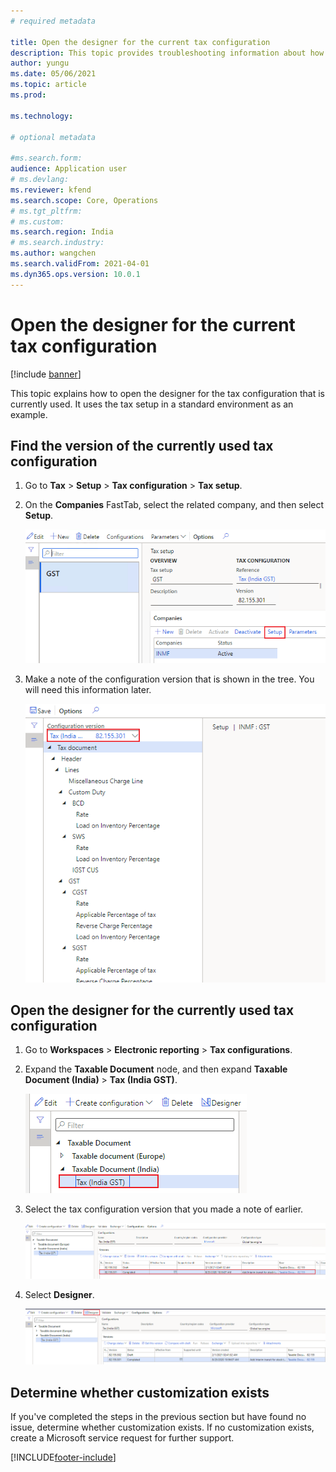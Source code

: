 ```yaml
---
# required metadata

title: Open the designer for the current tax configuration
description: This topic provides troubleshooting information about how to open the designer for the tax configuration that is currently used.
author: yungu
ms.date: 05/06/2021
ms.topic: article
ms.prod: 

ms.technology: 

# optional metadata

#ms.search.form:
audience: Application user
# ms.devlang: 
ms.reviewer: kfend
ms.search.scope: Core, Operations
# ms.tgt_pltfrm: 
# ms.custom: 
ms.search.region: India
# ms.search.industry: 
ms.author: wangchen
ms.search.validFrom: 2021-04-01
ms.dyn365.ops.version: 10.0.1
---
```


# Open the designer for the current tax configuration

[!include [banner](../includes/banner.md)]

This topic explains how to open the designer for the tax configuration that is currently used. It uses the tax setup in a standard environment as an example.

## Find the version of the currently used tax configuration

1. Go to **Tax** \> **Setup** \> **Tax configuration** \> **Tax setup**.
2. On the **Companies** FastTab, select the related company, and then select **Setup**.

    [![Setup button on the Companies FastTab of the Tax setup page.](./media/open-designer-configuration-Picture1.png)](./media/open-designer-configuration-Picture1.png)

3. Make a note of the configuration version that is shown in the tree. You will need this information later.

    [![Configuration version in the tree.](./media/open-designer-configuration-Picture2.png)](./media/open-designer-configuration-Picture2.png)

## Open the designer for the currently used tax configuration

1. Go to **Workspaces** \> **Electronic reporting** \> **Tax configurations**.
2. Expand the **Taxable Document** node, and then expand **Taxable Document (India)** \> **Tax (India GST)**.

    [![Expanded Taxable Document node on the Configurations page.](./media/open-designer-configuration-Picture3.png)](./media/open-designer-configuration-Picture3.png)

3. Select the tax configuration version that you made a note of earlier.

    [![Current tax configuration selected on the Configurations page.](./media/open-designer-configuration-Picture4.png)](./media/open-designer-configuration-Picture4.png)

4. Select **Designer**.

    [![Designer button on the Configurations page.](./media/open-designer-configuration-Picture5.png)](./media/open-designer-configuration-Picture5.png)

## Determine whether customization exists

If you've completed the steps in the previous section but have found no issue, determine whether customization exists. If no customization exists, create a Microsoft service request for further support.

[!INCLUDE[footer-include](../../includes/footer-banner.md)]

